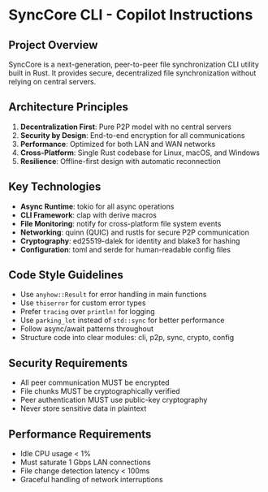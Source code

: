 # SyncCore CLI - Copilot Instructions

<!-- Use this file to provide workspace-specific custom instructions to Copilot. For more details, visit https://code.visualstudio.com/docs/copilot/copilot-customization#_use-a-githubcopilotinstructionsmd-file -->

## Project Overview
SyncCore is a next-generation, peer-to-peer file synchronization CLI utility built in Rust. It provides secure, decentralized file synchronization without relying on central servers.

## Architecture Principles
1. **Decentralization First**: Pure P2P model with no central servers
2. **Security by Design**: End-to-end encryption for all communications
3. **Performance**: Optimized for both LAN and WAN networks
4. **Cross-Platform**: Single Rust codebase for Linux, macOS, and Windows
5. **Resilience**: Offline-first design with automatic reconnection

## Key Technologies
- **Async Runtime**: tokio for all async operations
- **CLI Framework**: clap with derive macros
- **File Monitoring**: notify for cross-platform file system events
- **Networking**: quinn (QUIC) and rustls for secure P2P communication
- **Cryptography**: ed25519-dalek for identity and blake3 for hashing
- **Configuration**: toml and serde for human-readable config files

## Code Style Guidelines
- Use `anyhow::Result` for error handling in main functions
- Use `thiserror` for custom error types
- Prefer `tracing` over `println!` for logging
- Use `parking_lot` instead of `std::sync` for better performance
- Follow async/await patterns throughout
- Structure code into clear modules: cli, p2p, sync, crypto, config

## Security Requirements
- All peer communication MUST be encrypted
- File chunks MUST be cryptographically verified
- Peer authentication MUST use public-key cryptography
- Never store sensitive data in plaintext

## Performance Requirements
- Idle CPU usage < 1%
- Must saturate 1 Gbps LAN connections
- File change detection latency < 100ms
- Graceful handling of network interruptions
